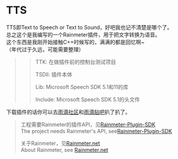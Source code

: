 ﻿TTS
================

TTS即Text to Speech or Text to Sound，好吧我也记不清楚是哪个了。<br />
总之这个是我编写的一个Rainmeter插件，用于把文字转换为语音。<br />
这个东西是我刚开始接触C++时候写的，满满的都是回忆啊~<br />
（年代过于久远，可能需要整理）<br />

>> TTK: 在做插件前的控制台测试项目
>>
>> TSDll: 插件本体
>>
>> Lib: Microsoft Speech SDK 5.1和11的库
>>
>> Include: Microsoft Speech SDK 5.1的头文件



下载插件的话你可以去[雨滴社区](bbs.rainmeter.cn)和[雨滴贴吧](http://tieba.baidu.com/f?kw=rainmeter)扒了扒了。<br />


> 工程需要Rainmeter的插件API，见[Rainmeter-Plugin-SDK](https://github.com/rainmeter/rainmeter-plugin-sdk)<br />
> The project needs Rainmeter's API, see[Rainmeter-Plugin-SDK](https://github.com/rainmeter/rainmeter-plugin-sdk)<br />
> 
> 关于Rainmeter，见[Rainmeter.net](http://rainmeter.net/)<br />
> About Rainmeter, see [Rainmeter.net](http://rainmeter.net/)<br />
